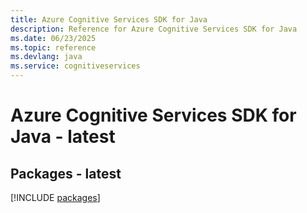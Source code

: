```yaml
---
title: Azure Cognitive Services SDK for Java
description: Reference for Azure Cognitive Services SDK for Java
ms.date: 06/23/2025
ms.topic: reference
ms.devlang: java
ms.service: cognitiveservices
---
```

# Azure Cognitive Services SDK for Java - latest
## Packages - latest
[!INCLUDE [packages](cognitive-services-index.md)]